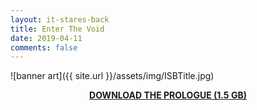 ```yaml
---
layout: it-stares-back
title: Enter The Void
date: 2019-04-11
comments: false
---
```


<!-- Hey Cleve! You should only need to change this file. Have fun! 😄 -->


![banner art]({{ site.url }}/assets/img/ISBTitle.jpg)  

<p style="text-align: center;">
  <strong>
    <a href="{{ site.url }}/assets/downloads/isb-prologue-download.zip" download="It Stares Back Prologue.zip">DOWNLOAD THE PROLOGUE (1.5 GB)</a>
  </strong>
</p>
